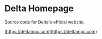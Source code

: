 # Delta Homepage

Source code for Delta's official website.

[https://deltampc.com](https://deltampc.com)
